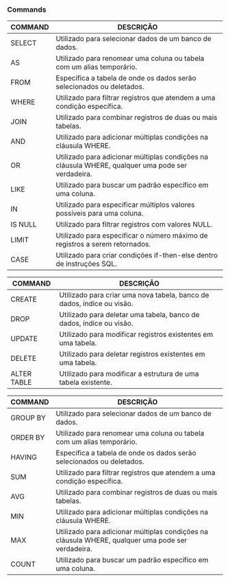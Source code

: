### Commands

| **COMMAND** | **DESCRIÇÃO**                                                                                     |
| ----------- | ------------------------------------------------------------------------------------------------- |
| SELECT      | Utilizado para selecionar dados de um banco de dados.                                             |
| AS          | Utilizado para renomear uma coluna ou tabela com um alias temporário.                             |
| FROM        | Especifica a tabela de onde os dados serão selecionados ou deletados.                             |
| WHERE       | Utilizado para filtrar registros que atendem a uma condição específica.                           |
| JOIN        | Utilizado para combinar registros de duas ou mais tabelas.                                        |
| AND         | Utilizado para adicionar múltiplas condições na cláusula WHERE.                                   |
| OR          | Utilizado para adicionar múltiplas condições na cláusula WHERE, qualquer uma pode ser verdadeira. |
| LIKE        | Utilizado para buscar um padrão específico em uma coluna.                                         |
| IN          | Utilizado para especificar múltiplos valores possíveis para uma coluna.                           |
| IS NULL     | Utilizado para filtrar registros com valores NULL.                                                |
| LIMIT       | Utilizado para especificar o número máximo de registros a serem retornados.                       |
| CASE        | Utilizado para criar condições if-then-else dentro de instruções SQL.                             |



| **COMMAND** | **DESCRIÇÃO**                                                          |
| ----------- | ---------------------------------------------------------------------- |
| CREATE      | Utilizado para criar uma nova tabela, banco de dados, índice ou visão. |
| DROP        | Utilizado para deletar uma tabela, banco de dados, índice ou visão.    |
| UPDATE      | Utilizado para modificar registros existentes em uma tabela.           |
| DELETE      | Utilizado para deletar registros existentes em uma tabela.             |
| ALTER TABLE | Utilizado para modificar a estrutura de uma tabela existente.          |



| **COMMAND** | **DESCRIÇÃO**                                                                                     |
| ----------- | ------------------------------------------------------------------------------------------------- |
| GROUP BY    | Utilizado para selecionar dados de um banco de dados.                                             |
| ORDER BY    | Utilizado para renomear uma coluna ou tabela com um alias temporário.                             |
| HAVING      | Especifica a tabela de onde os dados serão selecionados ou deletados.                             |
| SUM         | Utilizado para filtrar registros que atendem a uma condição específica.                           |
| AVG         | Utilizado para combinar registros de duas ou mais tabelas.                                        |
| MIN         | Utilizado para adicionar múltiplas condições na cláusula WHERE.                                   |
| MAX         | Utilizado para adicionar múltiplas condições na cláusula WHERE, qualquer uma pode ser verdadeira. |
| COUNT       | Utilizado para buscar um padrão específico em uma coluna.                                         |

